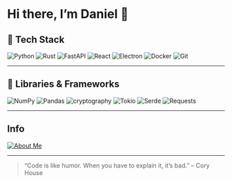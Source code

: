 <!--
  ____  _   _ _   _ __  __ _____ ____  
 |  _ \| | | | \ | |  \/  | ____|  _ \ 
 | |_) | | | |  \| | |\/| |  _| | |_) |
 |  _ <| |_| | |\  | |  | | |___|  _ < 
 |_| \_\\___/|_| \_|_|  |_|_____|_| \_\

 Welcome to my GitHub profile!
-->

# Hi there, I’m Daniel 👋

## 🚀 Tech Stack

![Python](https://img.shields.io/badge/Python-3.10%2B-blue?style=for-the-badge&logo=python&logoColor=white)
![Rust](https://img.shields.io/badge/Rust-1.70%2B-black?style=for-the-badge&logo=rust&logoColor=white)
![FastAPI](https://img.shields.io/badge/FastAPI-0.100.0-green?style=for-the-badge&logo=fastapi&logoColor=white)
![React](https://img.shields.io/badge/React-18.2.0-blue?style=for-the-badge&logo=react&logoColor=white)
![Electron](https://img.shields.io/badge/Electron-26.0.0-dark?style=for-the-badge&logo=electron&logoColor=white)
![Docker](https://img.shields.io/badge/Docker-24.0.5-blue?style=for-the-badge&logo=docker&logoColor=white)
![Git](https://img.shields.io/badge/Git-F05138?style=for-the-badge&logo=git&logoColor=white)

---

## 🔧 Libraries & Frameworks

![NumPy](https://img.shields.io/badge/NumPy-1.25.0-yellow?style=for-the-badge&logo=numpy&logoColor=white)
![Pandas](https://img.shields.io/badge/Pandas-2.1.0-blue?style=for-the-badge&logo=pandas&logoColor=white)
![cryptography](https://img.shields.io/badge/cryptography-41.0.1-red?style=for-the-badge&logo=openssl&logoColor=white)
![Tokio](https://img.shields.io/badge/Tokio-1.34.0-lightgrey?style=for-the-badge&logo=rust&logoColor=black)
![Serde](https://img.shields.io/badge/Serde-1.0.188-lightblue?style=for-the-badge&logo=rust&logoColor=white)
![Requests](https://img.shields.io/badge/Requests-2.31.0-important?style=for-the-badge&logo=requests&logoColor=white)

---

## Info
[![About Me](https://img.shields.io/badge/About--Me-yellow?style=for-the-badge&logo=numpy&logoColor=white)](https://danielscos.github.io/about_me)

---

> “Code is like humor. When you have to explain it, it’s bad.” – Cory House